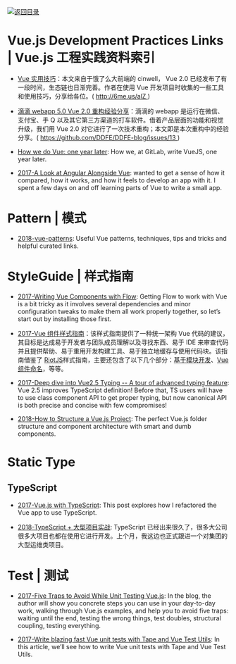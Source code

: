 [![返回目录](https://user-images.githubusercontent.com/5803001/38079637-ff0abcf0-3371-11e8-9b76-ad651620afc7.jpg)](https://github.com/wxyyxc1992/Awesome-Links)

# Vue.js Development Practices Links | Vue.js 工程实践资料索引

- [Vue 实用技巧](http://6me.us/alZ)：本文来自于饿了么大前端的 cinwell， Vue 2.0 已经发布了有一段时间，生态链也日渐完善。作者在使用 Vue 开发项目时收集的一些工具和使用技巧，分享给各位。( http://6me.us/alZ )

* [滴滴 webapp 5.0 Vue 2.0 重构经验分享](https://github.com/DDFE/DDFE-blog/issues/13)：滴滴的 webapp 是运行在微信、支付宝、手 Q 以及其它第三方渠道的打车软件。借着产品层面的功能和视觉升级，我们用 Vue 2.0 对它进行了一次技术重构；本文即是本次重构中的经验分享。( https://github.com/DDFE/DDFE-blog/issues/13 )

* [How we do Vue: one year later](https://parg.co/U6b): How we, at GitLab, write VueJS, one year later.

* [2017-A Look at Angular Alongside Vue](https://johnpapa.net/a-look-at-angular-alongside-vue-1/): wanted to get a sense of how it compared, how it works, and how it feels to develop an app with it. I spent a few days on and off learning parts of Vue to write a small app.

# Pattern | 模式

- [2018-vue-patterns](https://github.com/learn-vuejs/vue-patterns): Useful Vue patterns, techniques, tips and tricks and helpful curated links.

# StyleGuide | 样式指南

- [2017-Writing Vue Components with Flow](https://alligator.io/vuejs/components-flow/): Getting Flow to work with Vue is a bit tricky as it involves several dependencies and minor configuration tweaks to make them all work properly together, so let’s start out by installing those first.

- [2017-Vue 组件样式指南](https://github.com/pablohpsilva/vuejs-component-style-guide)：该样式指南提供了一种统一架构 Vue 代码的建议，其目标是达成易于开发者与团队成员理解以及寻找东西、易于 IDE 来审查代码并且提供帮助、易于重用开发构建工具、易于独立地缓存与使用代码块。该指南借鉴了 [RiotJS](https://github.com/voorhoede/riotjs-style-guide)样式指南，主要还包含了以下几个部分：[基于模块开发](https://github.com/pablohpsilva/vuejs-component-style-guide#module-based-development)、[Vue 组件命名](https://github.com/pablohpsilva/vuejs-component-style-guide#vue-component-names)，等等。

- [2017-Deep dive into Vue2.5 Typing -- A tour of advanced typing feature](https://parg.co/UdZ): Vue 2.5 improves TypeScript definition! Before that, TS users will have to use class component API to get proper typing, but now canonical API is both precise and concise with few compromises!

- [2018-How to Structure a Vue.js Project](https://medium.com/@sandoche/29e4ddc1aeeb):
  The perfect Vue.js folder structure and component architecture with smart and dumb components.

# Static Type

## TypeScript

- [2017-Vue.js with TypeScript](https://johnpapa.net/vue-typescript/): This post explores how I refactored the Vue app to use TypeScript.

- [2018-TypeScript + 大型项目实战](https://juejin.im/post/5b54886ce51d45198f5c75d7): TypeScript 已经出来很久了，很多大公司很多大项目也都在使用它进行开发。上个月，我这边也正式跟进一个对集团的大型运维类项目。

# Test | 测试

- [2017-Five Traps to Avoid While Unit Testing Vue.js](https://parg.co/UkZ): In the blog, the author will show you concrete steps you can use in your day-to-day work, walking through Vue.js examples, and help you to avoid five traps: waiting until the end, testing the wrong things, test doubles, structural coupling, testing everything.

- [2017-Write blazing fast Vue unit tests with Tape and Vue Test Utils](https://medium.freecodecamp.org/how-to-write-blazing-fast-vue-unit-tests-with-tape-and-vue-test-utils-be069ccd4acf): In this article, we’ll see how to write Vue unit tests with Tape and Vue Test Utils.
